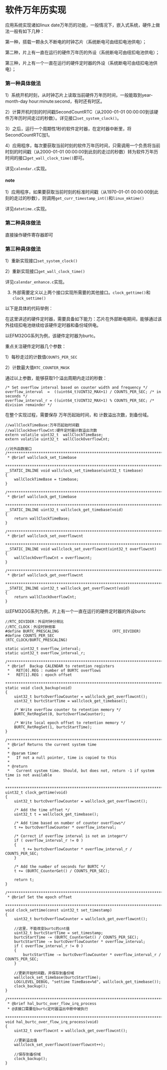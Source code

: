 # 软件万年历实现

应用系统实现诸如linux date万年历的功能，一般情况下，嵌入式系统，硬件上做法一般有如下几种：

第一种，搭载一颗永久不断电的时钟芯片（系统断电可由纽扣电池供电）；

第二种，片上有一直在运行的硬件万年历的外设（系统断电可由纽扣电池供电）；

第三种，片上有一个一直在运行的硬件定时器的外设（系统断电可由纽扣电池供电）；



### 第一种具体做法

1）系统开机时刻，从时钟芯片上读取当前硬件万年历时间，一般能取到year-month-day hour:minute:second，有时还有时区。

2）计算开机时刻的时间戳SecondCountRTC（从2000-01-01 00:00:00到该硬件万年历时间走过的秒数）。详见接口`set_system_clock()`。

3）之后，运行一个周期性1秒的软件定时器，在定时器中断里，将SecondCountRTC加1。

4）应用程序，每次要获取当前时刻的软件万年历时间，只需调用一个负责将当前时刻的时间戳（从2000-01-01 00:00:00到此刻的走过的秒数）转为软件万年历时间的接口`get_wall_clock_time()`即可。


详见`calendar.c`实现。


#### note
1）应用程序，如果要获取当前时刻的标准时间戳（从1970-01-01 00:00:00到此刻的走过的秒数），则调用`get_curr_timestamp_int()`和`linux_mktime()`

详见`datetime.c`实现。

### 第二种具体做法
直接操作硬件寄存器即可

### 第三种具体做法
1）重新实现接口`set_system_clock()`

2）重新实现接口`get_wall_clock_time()`

详见`calendar_enhance.c`实现。

3) 外部需要定义以上两个接口实现所需要的其他接口。`clock_gettime()`和`clock_settime()`

以下是具体的代码举例：

在这里讲述的硬件定时器，需要具备如下能力：芯片在外部断电期间，能够通过该外挂纽扣电池继续给该硬件定时器和备份域供电。

以EFM32GG系列为例，该硬件定时器为burtc。


重点关注硬件定时器几个参数：

1）每秒走过的计数值`COUNTS_PER_SEC`

2）计数最大值`RTC_COUNTER_MASK`

通过以上参数，能够获取1个溢出周期内走过的秒数：

    /* Set overflow interval based on counter width and frequency */
    overflow_interval  =  ((uint64_t)UINT32_MAX+1) / COUNTS_PER_SEC; /* in seconds */
    overflow_interval_r = ((uint64_t)UINT32_MAX+1) % COUNTS_PER_SEC; /* division remainder */

在整个实现过程，需要保存 万年历起始时间，和 计数溢出次数，到备份域。



	//wallClockTimeBase:万年历起始时间戳
	//wallClockOverflowCnt:硬件定时器计数溢出次数
	extern volatile uint32_t  wallClockTimeBase;
	extern volatile uint32_t  wallClockOverflowCnt;	
	
	//对外函数接口
	/***************************************************************************//**
	 * @brief wallclock_set_timebase
	 ******************************************************************************/
	__STATIC_INLINE void wallclock_set_timebase(uint32_t timebase)
	{
	    wallClockTimeBase = timebase;
	}
	
	/***************************************************************************//**
	 * @brief wallclock_get_timebase
	 ******************************************************************************/
	__STATIC_INLINE uint32_t wallclock_get_timebase(void)
	{
	    return wallClockTimeBase;
	}
	
	/***************************************************************************//**
	 * @brief wallclock_set_overflowcnt
	 ******************************************************************************/
	__STATIC_INLINE void wallclock_set_overflowcnt(uint32_t overflowcnt)
	{
	    wallClockOverflowCnt = overflowcnt;
	}
	
	/***************************************************************************//**
	 * @brief wallclock_get_overflowcnt
	 ******************************************************************************/
	__STATIC_INLINE uint32_t wallclock_get_overflowcnt(void)
	{
	    return wallClockOverflowCnt;
	}



以EFM32GG系列为例，片上有一个一直在运行的硬件定时器的外设burtc

	//RTC_DIVIDER：外设时钟分频比
	//RTC_CLOCK：外设时钟频率
	#define BURTC_PRESCALING                        (RTC_DIVIDER)
	#define COUNTS_PER_SEC                          (RTC_CLOCK/BURTC_PRESCALING)
	
	static uint32_t overflow_interval;
	static uint32_t overflow_interval_r;
	
	/*****************************************************************************
	 * @brief  Backup CALENDAR to retention registers
	 *   RET[0].REG : number of BURTC overflows
	 *   RET[1].REG : epoch offset
	 ******************************************************************************/
	static void clock_backup(void)
	{
		uint32_t burtcOverflowCounter = wallclock_get_overflowcnt();
		uint32_t burtcStartTime = wallclock_get_timebase();
		
		/* Write overflow counter to retention memory */
		BURTC_RetRegSet(0, burtcOverflowCounter);
		
		/* Write local epoch offset to retention memory */
		BURTC_RetRegSet(1, burtcStartTime);
	}
	
	/******************************************************************************
	 * @brief Returns the current system time
	 *
	 * @param timer
	 *   If not a null pointer, time is copied to this
	 *
	 * @return
	 *   Current system time. Should, but does not, return -1 if system time is not available
	 *
	 *****************************************************************************/
	uint32_t clock_gettime(void)
	{
	    uint32_t burtcOverflowCounter = wallclock_get_overflowcnt();
	
	    /* Add the time offset */
	    uint32_t t = wallclock_get_timebase();
	
	    /* Add time based on number of counter overflows*/
	    t += burtcOverflowCounter * overflow_interval;
	
	    /* Correct if overflow interval is not an integer*/
	    if ( overflow_interval_r != 0 )
	    {
	        t += burtcOverflowCounter * overflow_interval_r / COUNTS_PER_SEC;
	    }
	
	    /* Add the number of seconds for BURTC */
	    t += (BURTC_CounterGet() / COUNTS_PER_SEC);
	
	    return t;
	}
	
	/*****************************************************************************
	 * @brief Set the epoch offset
	 ******************************************************************************/
	void clock_settime(const uint32_t set_timestamp)
	{
	    uint32_t burtcOverflowCounter = wallclock_get_overflowcnt();
	
	    //这里，不能改变burtc的cnt值
	    uint32_t burtcStartTime = set_timestamp;
	    burtcStartTime -= (BURTC_CounterGet() / COUNTS_PER_SEC);
	    burtcStartTime -= burtcOverflowCounter * overflow_interval;
	    if ( overflow_interval_r != 0 )
	    {
	        burtcStartTime -= burtcOverflowCounter * overflow_interval_r / COUNTS_PER_SEC;
	    }
	
	    //更新开始时间戳，并保存到备份域
	    wallclock_set_timebase(burtcStartTime);
	    LOG(LEVEL_DEBUG, "settime TimeBase=%d", wallclock_get_timebase());
	    clock_backup();
	}
	
	/*****************************************************************************
	 * @brief hal_burtc_over_flow_irq_process
	 * @该接口需要在burtc定时器溢出中断中被执行
	 ******************************************************************************/
	void hal_burtc_over_flow_irq_process(void)
	{
	    uint32_t overflowcnt = wallclock_get_overflowcnt();
	
	    //更新溢出值
	    wallclock_set_overflowcnt(overflowcnt++);
	
	    //保存到备份域
	    clock_backup();
	}


